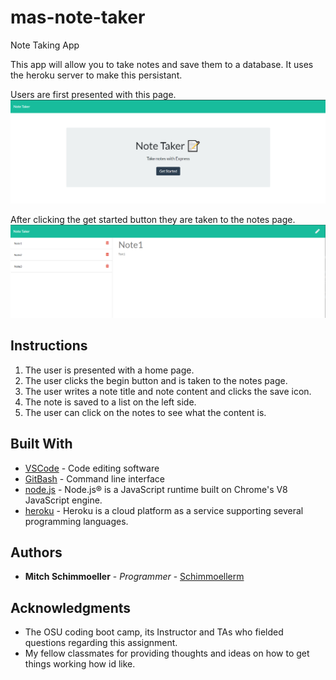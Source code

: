 # mas-note-taker
Note Taking App

This app will allow you to take notes and save them to a database. It uses the heroku server to make this persistant.

Users are first presented with this page.
![openingPage](./Assets/openingPage.PNG)

After clicking the get started button they are taken to the notes page.
![NotesPage](./Assets/NotesPage.PNG)

## Instructions

1. The user is presented with a home page.
2. The user clicks the begin button and is taken to the notes page.
3. The user writes a note title and note content and clicks the save icon.
4. The note is saved to a list on the left side.
5. The user can click on the notes to see what the content is.

## Built With

* [VSCode](https://code.visualstudio.com/) - Code editing software
* [GitBash](https://gitforwindows.org/) - Command line interface
* [node.js](https://nodejs.org/en/) - Node.js® is a JavaScript runtime built on Chrome's V8 JavaScript engine.
* [heroku](www.heroku.com) - Heroku is a cloud platform as a service supporting several programming languages.

## Authors

* **Mitch Schimmoeller** - *Programmer* - [Schimmoellerm](https://github.com/Schimmoellerm)

## Acknowledgments

* The OSU coding boot camp, its Instructor and TAs who fielded questions regarding this assignment.
* My fellow classmates for providing thoughts and ideas on how to get things working how id like.